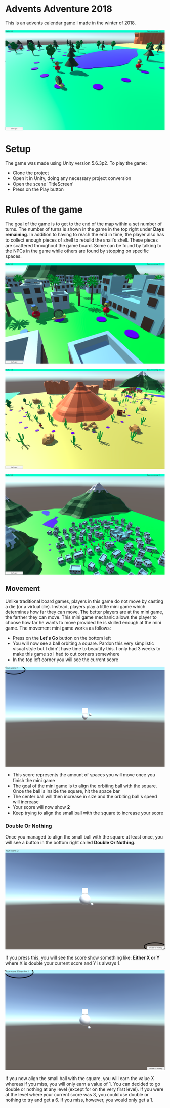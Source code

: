 # Advents Adventure 2018
This is an advents calendar game I made in the winter of 2018.

![Screenshot](https://github.com/cbraunsch-dev/adventsadventure2018/raw/master/Screenshots/_AdventsCal1.png "Screenshot")

# Setup
The game was made using Unity version 5.6.3p2. To play the game:

- Clone the project
- Open it in Unity, doing any necessary project conversion
- Open the scene 'TitleScreen'
- Press on the Play button

# Rules of the game
The goal of the game is to get to the end of the map within a set number of turns. The number of turns is shown in the game in the top right under **Days remaining**. In addition to having to reach the end in time, the player also has to collect enough pieces of shell to rebuild the snail's shell. These pieces are scattered throughout the game board. Some can be found by talking to the NPCs in the game while others are found by stopping on specific spaces.

![Screenshot](https://github.com/cbraunsch-dev/adventsadventure2018/raw/master/Screenshots/_AdventsCal3.png "Screenshot")

![Screenshot](https://github.com/cbraunsch-dev/adventsadventure2018/raw/master/Screenshots/_AdventsCal2.png "Screenshot")

![Screenshot](https://github.com/cbraunsch-dev/adventsadventure2018/raw/master/Screenshots/_AdventsCal4.png "Screenshot")

## Movement
Unlike traditional board games, players in this game do not move by casting a die (or a virtual die). Instead, players play a little mini game which determines how far they can move. The better players are at the mini game, the farther they can move. This mini game mechanic allows the player to choose how far he wants to move provided he is skilled enough at the mini game. The movement mini game works as follows:

- Press on the **Let's Go** button on the bottom left
- You will now see a ball orbiting a square. Pardon this very simplistic visual style but I didn't have time to beautify this. I only had 3 weeks to make this game so I had to cut corners somewhere
- In the top left corner you will see the current score

![Screenshot](https://github.com/cbraunsch-dev/adventsadventure2018/raw/master/Screenshots/Movement1.png "Screenshot")

- This score represents the amount of spaces you will move once you finish the mini game
- The goal of the mini game is to align the orbiting ball with the square. Once the ball is inside the square, hit the space bar
- The center ball will then increase in size and the orbiting ball's speed will increase
- Your score will now show **2**
- Keep trying to align the small ball with the square to increase your score

### Double Or Nothing
Once you managed to align the small ball with the square at least once, you will see a button in the bottom right called **Double Or Nothing**. 

![Screenshot](https://github.com/cbraunsch-dev/adventsadventure2018/raw/master/Screenshots/Movement2.png "Screenshot")

If you press this, you will see the score show something like: **Either X or Y** where X is double your current score and Y is always 1.

![Screenshot](https://github.com/cbraunsch-dev/adventsadventure2018/raw/master/Screenshots/Movement3.png "Screenshot")

If you now align the small ball with the square, you will earn the value X whereas if you miss, you will only earn a value of 1. You can decided to go double or nothing at any level (except for on the very first level). If you were at the level where your current score was 3, you could use double or nothing to try and get a 6. If you miss, however, you would only get a 1.